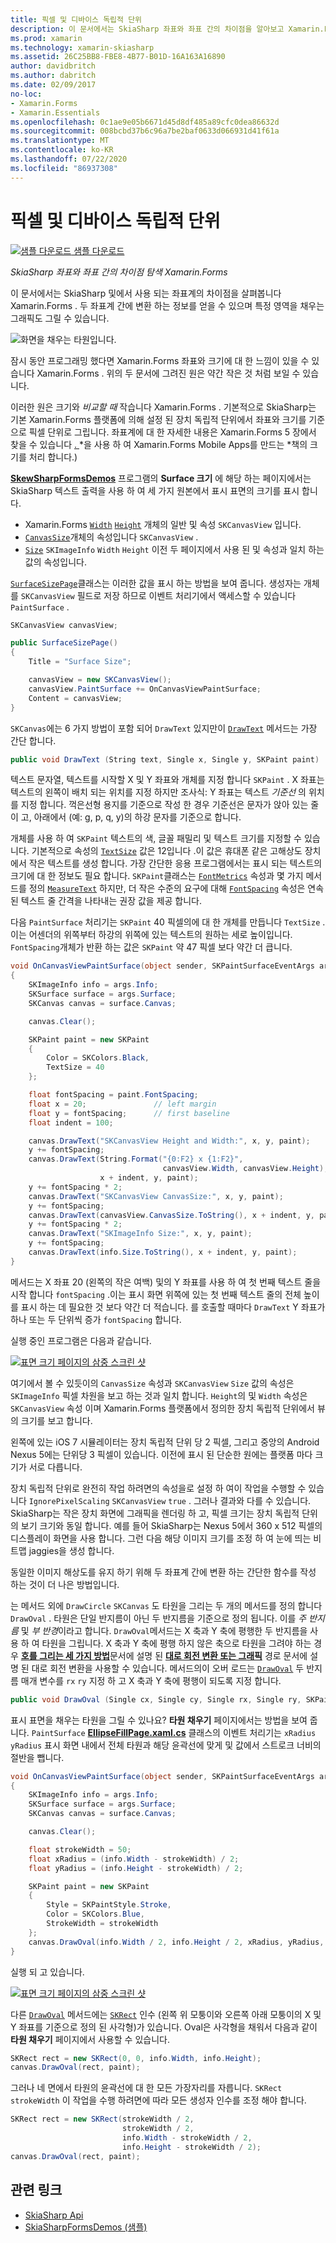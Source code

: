 ```yaml
---
title: 픽셀 및 디바이스 독립적 단위
description: 이 문서에서는 SkiaSharp 좌표와 좌표 간의 차이점을 알아보고 Xamarin.Forms 샘플 코드를 사용 하 여이를 보여 줍니다.
ms.prod: xamarin
ms.technology: xamarin-skiasharp
ms.assetid: 26C25BB8-FBE8-4B77-B01D-16A163A16890
author: davidbritch
ms.author: dabritch
ms.date: 02/09/2017
no-loc:
- Xamarin.Forms
- Xamarin.Essentials
ms.openlocfilehash: 0c1ae9e05b6671d45d8df485a89cfc0dea86632d
ms.sourcegitcommit: 008bcbd37b6c96a7be2baf0633d066931d41f61a
ms.translationtype: MT
ms.contentlocale: ko-KR
ms.lasthandoff: 07/22/2020
ms.locfileid: "86937308"
---
```

# <a name="pixels-and-device-independent-units"></a>픽셀 및 디바이스 독립적 단위

[![샘플 다운로드](~/media/shared/download.png) 샘플 다운로드](https://docs.microsoft.com/samples/xamarin/xamarin-forms-samples/skiasharpforms-demos)

_SkiaSharp 좌표와 좌표 간의 차이점 탐색 Xamarin.Forms_

이 문서에서는 SkiaSharp 및에서 사용 되는 좌표계의 차이점을 살펴봅니다 Xamarin.Forms . 두 좌표계 간에 변환 하는 정보를 얻을 수 있으며 특정 영역을 채우는 그래픽도 그릴 수 있습니다.

![화면을 채우는 타원입니다.](pixels-images/screenfillexample.png)

잠시 동안 프로그래밍 했다면 Xamarin.Forms 좌표와 크기에 대 한 느낌이 있을 수 있습니다 Xamarin.Forms . 위의 두 문서에 그려진 원은 약간 작은 것 처럼 보일 수 있습니다.

이러한 원은 크기와 *비교할 때* 작습니다 Xamarin.Forms . 기본적으로 SkiaSharp는 기본 Xamarin.Forms 플랫폼에 의해 설정 된 장치 독립적 단위에서 좌표와 크기를 기준으로 픽셀 단위로 그립니다. 좌표계에 대 한 자세한 내용은 Xamarin.Forms 5 장에서 찾을 수 있습니다 [. ](~/xamarin-forms/creating-mobile-apps-xamarin-forms/summaries/chapter05.md) *을 사용 하 여 Xamarin.Forms Mobile Apps를 만드는 *책의 크기를 처리 합니다.)

[**SkewSharpFormsDemos**](https://docs.microsoft.com/samples/xamarin/xamarin-forms-samples/skiasharpforms-demos) 프로그램의 **Surface 크기** 에 해당 하는 페이지에서는 SkiaSharp 텍스트 출력을 사용 하 여 세 가지 원본에서 표시 표면의 크기를 표시 합니다.

- Xamarin.Forms [`Width`](xref:Xamarin.Forms.VisualElement.Width) [`Height`](xref:Xamarin.Forms.VisualElement.Height) 개체의 일반 및 속성 `SKCanvasView` 입니다.
- [`CanvasSize`](xref:SkiaSharp.Views.Forms.SKCanvasView.CanvasSize)개체의 속성입니다 `SKCanvasView` .
- [`Size`](xref:SkiaSharp.SKImageInfo.Size) `SKImageInfo` `Width` `Height` 이전 두 페이지에서 사용 된 및 속성과 일치 하는 값의 속성입니다.

[`SurfaceSizePage`](https://github.com/xamarin/xamarin-forms-samples/blob/master/SkiaSharpForms/Demos/Demos/SkiaSharpFormsDemos/Basics/SurfaceSizePage.cs)클래스는 이러한 값을 표시 하는 방법을 보여 줍니다. 생성자는 개체를 `SKCanvasView` 필드로 저장 하므로 이벤트 처리기에서 액세스할 수 있습니다 `PaintSurface` .

```csharp
SKCanvasView canvasView;

public SurfaceSizePage()
{
    Title = "Surface Size";

    canvasView = new SKCanvasView();
    canvasView.PaintSurface += OnCanvasViewPaintSurface;
    Content = canvasView;
}
```

`SKCanvas`에는 6 가지 방법이 포함 되어 `DrawText` 있지만이 [`DrawText`](xref:SkiaSharp.SKCanvas.DrawText(System.String,System.Single,System.Single,SkiaSharp.SKPaint)) 메서드는 가장 간단 합니다.

```csharp
public void DrawText (String text, Single x, Single y, SKPaint paint)
```

텍스트 문자열, 텍스트를 시작할 X 및 Y 좌표와 개체를 지정 합니다 `SKPaint` . X 좌표는 텍스트의 왼쪽이 배치 되는 위치를 지정 하지만 조사식: Y 좌표는 텍스트 *기준선* 의 위치를 지정 합니다. 꺽은선형 용지를 기준으로 작성 한 경우 기준선은 문자가 앉아 있는 줄이 고, 아래에서 (예: g, p, q, y)의 하강 문자를 기준으로 합니다.

개체를 사용 하 여 `SKPaint` 텍스트의 색, 글꼴 패밀리 및 텍스트 크기를 지정할 수 있습니다. 기본적으로 속성의 [`TextSize`](xref:SkiaSharp.SKPaint.TextSize) 값은 12입니다 .이 값은 휴대폰 같은 고해상도 장치에서 작은 텍스트를 생성 합니다. 가장 간단한 응용 프로그램에서는 표시 되는 텍스트의 크기에 대 한 정보도 필요 합니다. `SKPaint`클래스는 [`FontMetrics`](xref:SkiaSharp.SKPaint.FontMetrics) 속성과 몇 가지 메서드를 정의 [`MeasureText`](xref:SkiaSharp.SKPaint.MeasureText(System.String)) 하지만, 더 작은 수준의 요구에 대해 [`FontSpacing`](xref:SkiaSharp.SKPaint.FontSpacing) 속성은 연속 된 텍스트 줄 간격을 나타내는 권장 값을 제공 합니다.

다음 `PaintSurface` 처리기는 `SKPaint` 40 픽셀의에 대 한 개체를 만듭니다 `TextSize` .이는 어센더의 위쪽부터 하강의 위쪽에 있는 텍스트의 원하는 세로 높이입니다. `FontSpacing`개체가 반환 하는 값은 `SKPaint` 약 47 픽셀 보다 약간 더 큽니다.

```csharp
void OnCanvasViewPaintSurface(object sender, SKPaintSurfaceEventArgs args)
{
    SKImageInfo info = args.Info;
    SKSurface surface = args.Surface;
    SKCanvas canvas = surface.Canvas;

    canvas.Clear();

    SKPaint paint = new SKPaint
    {
        Color = SKColors.Black,
        TextSize = 40
    };

    float fontSpacing = paint.FontSpacing;
    float x = 20;               // left margin
    float y = fontSpacing;      // first baseline
    float indent = 100;

    canvas.DrawText("SKCanvasView Height and Width:", x, y, paint);
    y += fontSpacing;
    canvas.DrawText(String.Format("{0:F2} x {1:F2}",
                                  canvasView.Width, canvasView.Height),
                    x + indent, y, paint);
    y += fontSpacing * 2;
    canvas.DrawText("SKCanvasView CanvasSize:", x, y, paint);
    y += fontSpacing;
    canvas.DrawText(canvasView.CanvasSize.ToString(), x + indent, y, paint);
    y += fontSpacing * 2;
    canvas.DrawText("SKImageInfo Size:", x, y, paint);
    y += fontSpacing;
    canvas.DrawText(info.Size.ToString(), x + indent, y, paint);
}
```

메서드는 X 좌표 20 (왼쪽의 작은 여백) 및의 Y 좌표를 사용 하 여 첫 번째 텍스트 줄을 시작 합니다 `fontSpacing` .이는 표시 화면 위쪽에 있는 첫 번째 텍스트 줄의 전체 높이를 표시 하는 데 필요한 것 보다 약간 더 적습니다. 를 호출할 때마다 `DrawText` Y 좌표가 하나 또는 두 단위씩 증가 `fontSpacing` 합니다.

실행 중인 프로그램은 다음과 같습니다.

[![표면 크기 페이지의 삼중 스크린 샷](pixels-images/surfacesize-small.png)](pixels-images/surfacesize-large.png#lightbox "표면 크기 페이지의 삼중 스크린 샷")

여기에서 볼 수 있듯이의 `CanvasSize` 속성과 `SKCanvasView` `Size` 값의 속성은 `SKImageInfo` 픽셀 차원을 보고 하는 것과 일치 합니다. `Height`의 및 `Width` 속성은 `SKCanvasView` 속성 이며 Xamarin.Forms 플랫폼에서 정의한 장치 독립적 단위에서 뷰의 크기를 보고 합니다.

왼쪽에 있는 iOS 7 시뮬레이터는 장치 독립적 단위 당 2 픽셀, 그리고 중앙의 Android Nexus 5에는 단위당 3 픽셀이 있습니다. 이전에 표시 된 단순한 원에는 플랫폼 마다 크기가 서로 다릅니다.

장치 독립적 단위로 완전히 작업 하려면의 속성을로 설정 하 여이 작업을 수행할 수 있습니다 `IgnorePixelScaling` `SKCanvasView` `true` . 그러나 결과와 다를 수 있습니다. SkiaSharp는 작은 장치 화면에 그래픽을 렌더링 하 고, 픽셀 크기는 장치 독립적 단위의 보기 크기와 동일 합니다. 예를 들어 SkiaSharp는 Nexus 5에서 360 x 512 픽셀의 디스플레이 화면을 사용 합니다. 그런 다음 해당 이미지 크기를 조정 하 여 눈에 띄는 비트맵 jaggies을 생성 합니다.

동일한 이미지 해상도를 유지 하기 위해 두 좌표계 간에 변환 하는 간단한 함수를 작성 하는 것이 더 나은 방법입니다.

는 메서드 외에 `DrawCircle` `SKCanvas` 도 타원을 그리는 두 개의 메서드를 정의 합니다 `DrawOval` . 타원은 단일 반지름이 아닌 두 반지름을 기준으로 정의 됩니다. 이를 *주 반지름* 및 *부 반경*이라고 합니다. `DrawOval`메서드는 X 축과 Y 축에 평행한 두 반지름을 사용 하 여 타원을 그립니다. X 축과 Y 축에 평행 하지 않은 축으로 타원을 그려야 하는 경우 [**호를 그리는 세 가지 방법**](../curves/arcs.md)문서에 설명 된 [**대로 회전 변환 또는 그래픽**](../transforms/rotate.md) 경로 문서에 설명 된 대로 회전 변환을 사용할 수 있습니다. 메서드의이 오버 로드는 [`DrawOval`](xref:SkiaSharp.SKCanvas.DrawOval(System.Single,System.Single,System.Single,System.Single,SkiaSharp.SKPaint)) 두 반지름 매개 변수를 `rx` `ry` 지정 하 고 X 축과 Y 축에 평행이 되도록 지정 합니다.

```csharp
public void DrawOval (Single cx, Single cy, Single rx, Single ry, SKPaint paint)
```

표시 표면을 채우는 타원을 그릴 수 있나요? **타원 채우기** 페이지에서는 방법을 보여 줍니다. `PaintSurface` [**EllipseFillPage.xaml.cs**](https://github.com/xamarin/xamarin-forms-samples/blob/master/SkiaSharpForms/Demos/Demos/SkiaSharpFormsDemos/Basics/EllipseFillPage.xaml.cs) 클래스의 이벤트 처리기는 `xRadius` `yRadius` 표시 화면 내에서 전체 타원과 해당 윤곽선에 맞게 및 값에서 스트로크 너비의 절반을 뺍니다.

```csharp
void OnCanvasViewPaintSurface(object sender, SKPaintSurfaceEventArgs args)
{
    SKImageInfo info = args.Info;
    SKSurface surface = args.Surface;
    SKCanvas canvas = surface.Canvas;

    canvas.Clear();

    float strokeWidth = 50;
    float xRadius = (info.Width - strokeWidth) / 2;
    float yRadius = (info.Height - strokeWidth) / 2;

    SKPaint paint = new SKPaint
    {
        Style = SKPaintStyle.Stroke,
        Color = SKColors.Blue,
        StrokeWidth = strokeWidth
    };
    canvas.DrawOval(info.Width / 2, info.Height / 2, xRadius, yRadius, paint);
}
```

실행 되 고 있습니다.

[![표면 크기 페이지의 삼중 스크린 샷](pixels-images/ellipsefill-small.png)](pixels-images/ellipsefill-large.png#lightbox "표면 크기 페이지의 삼중 스크린 샷")

다른 [`DrawOval`](xref:SkiaSharp.SKCanvas.DrawOval(SkiaSharp.SKRect,SkiaSharp.SKPaint)) 메서드에는 [`SKRect`](xref:SkiaSharp.SKRect) 인수 (왼쪽 위 모퉁이와 오른쪽 아래 모퉁이의 X 및 Y 좌표를 기준으로 정의 된 사각형)가 있습니다. Oval은 사각형을 채워서 다음과 같이 **타원 채우기** 페이지에서 사용할 수 있습니다.

```csharp
SKRect rect = new SKRect(0, 0, info.Width, info.Height);
canvas.DrawOval(rect, paint);
```

그러나 네 면에서 타원의 윤곽선에 대 한 모든 가장자리를 자릅니다. `SKRect` `strokeWidth` 이 작업을 수행 하려면에 따라 모든 생성자 인수를 조정 해야 합니다.

```csharp
SKRect rect = new SKRect(strokeWidth / 2,
                         strokeWidth / 2,
                         info.Width - strokeWidth / 2,
                         info.Height - strokeWidth / 2);
canvas.DrawOval(rect, paint);
```

## <a name="related-links"></a>관련 링크

- [SkiaSharp Api](https://docs.microsoft.com/dotnet/api/skiasharp)
- [SkiaSharpFormsDemos (샘플)](https://docs.microsoft.com/samples/xamarin/xamarin-forms-samples/skiasharpforms-demos)
